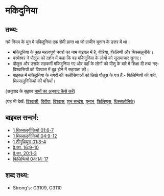 # मकिदुनिया #

## तथ्य: ##

नये नियम के युग में मकिदुनिया एक रोमी प्रान्त था जो प्राचीन यूनान के उत्तर में था।

* मकिदुनिया के कुछ महत्वपूर्ण नगरों का नाम बाइबल में है, बीरिया, फिलिप्पी और थिस्सलुनीके।
* परमेश्वर ने पौलुस को दर्शन में कहा कि वह मकिदुनिया के लोगों को सुसमाचार सुनाए।
* पौलुस और उसके सहकर्मी मकिदुनिया गए और वहाँ के लोगों को यीशु के बारे में शिक्षा दी तथा नए-विश्वासियों को विश्वास में दृढ़ होने में सहायता की।
* बाइबल में मकिदुनिया के नगरों की कलीसियाओं को लिखे पौलुस के पत्र हैं:- फिलिप्पियों की पत्री, थिस्सलुनिकियों की पत्रियाँ।

(अनुवाद के सुझाव [नामों का अनुवाद कैसे करें](rc://hi/ta/man/translate/translate-names))

(यह भी देखें: [विश्वासी](../kt/believer.md), [बिरीया](../names/berea.md), [विश्वास](../kt/faith.md), [शुभ सन्देश](../kt/goodnews.md), [यूनान](../names/greece.md), [फिलिप्पुस](../names/philippi.md), [थिस्सलोनिके](../names/thessalonica.md))

## बाइबल सन्दर्भ: ##

* [1 थिस्सलुनीकियों 01:6-7](rc://hi/tn/help/1th/01/06)
* [1 थिस्सलुनीकियों 04:9-12](rc://hi/tn/help/1th/04/09)
* [1 तीमुथियुस 01:3-4](rc://hi/tn/help/1ti/01/03)
* [प्रे.का. 16:9-10](rc://hi/tn/help/act/16/09)
* [प्रे.का. 20:1-3](rc://hi/tn/help/act/20/01)
* [फिलिप्पियों 04:14-17](rc://hi/tn/help/php/04/14)

## शब्द तथ्य: ##

* Strong's: G3109, G3110
